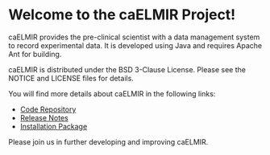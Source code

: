 Welcome to the caELMIR Project!
===============================

caELMIR provides the pre-clinical scientist with a data management system to record experimental data. 
It is developed using Java and requires Apache Ant for building.

caELMIR is distributed under the BSD 3-Clause License. Please see the NOTICE and LICENSE files for details.

You will find more details about caELMIR in the following links:


 * [Code Repository](https://github.com/NCIP/caelmir)
 * [Release Notes](https://gforge.nci.nih.gov/frs/download.php/7461/ReleaseNotes_caElmirV2.0.docx)
 * [Installation Package](https://gforge.nci.nih.gov/frs/download.php/7460/caElmir_caTissueSuite_V2.0_Installable.zip)

Please join us in further developing and improving caELMIR.
